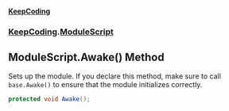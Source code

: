 #### [KeepCoding](index.md 'index')
### [KeepCoding](KeepCoding.md 'KeepCoding').[ModuleScript](KeepCoding_ModuleScript.md 'KeepCoding.ModuleScript')
## ModuleScript.Awake() Method
Sets up the module. If you declare this method, make sure to call `base.Awake()` to ensure that the module initializes correctly.  
```csharp
protected void Awake();
```
